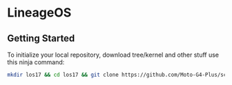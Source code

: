 # LineageOS

 Getting Started
---------------

To initialize your local repository, download tree/kernel and other stuff use this ninja command:

```bash
mkdir los17 && cd los17 && git clone https://github.com/Moto-G4-Plus/scripts.git && repo init -u https://github.com/LineageOS/android.git -b lineage-17.1 && export USE_CCACHE=1 && export CCACHE_EXEC=/usr/bin/ccache && ccache -M 50G && mkdir .repo/local_manifests && cp scripts/roomservice.xml .repo/local_manifests/ && . scripts/sync.sh && make clean
```
